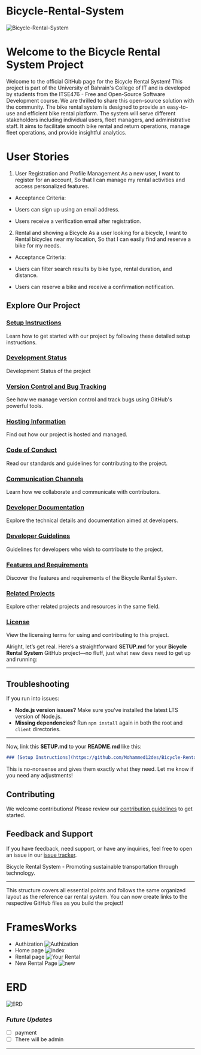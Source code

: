# Bicycle-Rental-System

![Bicycle-Rental-System](https://static.vecteezy.com/system/resources/previews/035/861/476/non_2x/city-bicycle-sharing-system-isolated-on-white-bike-stand-with-rental-bicycles-bike-on-docking-station-and-smartphone-urban-transportation-smart-service-cartoon-flat-illustration-vector.jpg)

# Welcome to the Bicycle Rental System Project

Welcome to the official GitHub page for the Bicycle Rental System! This project is part of the University of Bahrain's College of IT and is developed by students from the ITSE476 - Free and Open-Source Software Development course. We are thrilled to share this open-source solution with the community. The bike rental system is designed to provide an easy-to-use and efficient bike rental platform. The system will serve different stakeholders including individual users, fleet managers, and administrative staff. It aims to facilitate smooth bike rental and return operations, manage fleet operations, and provide insightful analytics.

# User Stories

1. User Registration and Profile Management
   As a new user,
   I want to register for an account,
   So that I can manage my rental activities and access personalized features.

- Acceptance Criteria:

- Users can sign up using an email address.
- Users receive a verification email after registration.

2. Rental and showing a Bicycle
   As a user looking for a bicycle,
   I want to Rental bicycles near my location,
   So that I can easily find and reserve a bike for my needs.

- Acceptance Criteria:

- Users can filter search results by bike type, rental duration, and distance.

- Users can reserve a bike and receive a confirmation notification.

## Explore Our Project

### [Setup Instructions](https://github.com/Mohammed12des/Bicycle-Rental-System/blob/main/SETUP.MD)
Learn how to get started with our project by following these detailed setup instructions.

### [Development Status](https://github.com/Mohammed12des/Bicycle-Rental-System/blob/main/development_status.md)
Development Status of the project


### [Version Control and Bug Tracking](https://github.com/Mohammed12des/Bicycle-Rental-System/blob/main/Version_control_Bug_tracker.md)
See how we manage version control and track bugs using GitHub's powerful tools.

### [Hosting Information](https://github.com/Mohammed12des/Bicycle-Rental-System/blob/main/HOSTING.md)
Find out how our project is hosted and managed.

### [Code of Conduct](https://github.com/Mohammed12des/Bicycle-Rental-System/blob/main/Code_of_Conduct.md)
Read our standards and guidelines for contributing to the project.

### [Communication Channels](https://github.com/Mohammed12des/Bicycle-Rental-System/blob/main/Communication_Channels.md)
Learn how we collaborate and communicate with contributors.

### [Developer Documentation](https://github.com/Mohammed12des/Bicycle-Rental-System/blob/main/Developer_Documentation.md)
Explore the technical details and documentation aimed at developers.

### [Developer Guidelines](https://github.com/Mohammed12des/Bicycle-Rental-System/blob/main/Developer_Guidelines.md)
Guidelines for developers who wish to contribute to the project.

### [Features and Requirements](https://github.com/Mohammed12des/Bicycle-Rental-System/blob/main/Features_Requirements.md)
Discover the features and requirements of the Bicycle Rental System.

### [Related Projects](https://github.com/Mohammed12des/Bicycle-Rental-System/blob/main/related_projects.md)
Explore other related projects and resources in the same field.

### [License](https://github.com/Mohammed12des/Bicycle-Rental-System/blob/main/LICENSE)
View the licensing terms for using and contributing to this project.

Alright, let’s get real. Here’s a straightforward **SETUP.md** for your **Bicycle Rental System** GitHub project—no fluff, just what new devs need to get up and running:

---

## Troubleshooting

If you run into issues:

- **Node.js version issues?** Make sure you’ve installed the latest LTS version of Node.js.
- **Missing dependencies?** Run `npm install` again in both the root and `client` directories.

---

Now, link this **SETUP.md** to your **README.md** like this:

```markdown
### [Setup Instructions](https://github.com/Mohammed12des/Bicycle-Rental-System/blob/main/SETUP.md)
```

This is no-nonsense and gives them exactly what they need. Let me know if you need any adjustments!
## Contributing

We welcome contributions! Please review our [contribution guidelines](https://github.com/Mohammed12des/Bicycle-Rental-System/blob/main/CONTRIBUTING.md) to get started.

## Feedback and Support

If you have feedback, need support, or have any inquiries, feel free to open an issue in our [issue tracker](https://github.com/Mohammed12des/Bicycle-Rental-System/issues).


Bicycle Rental System - Promoting sustainable transportation through technology.

---

This structure covers all essential points and follows the same organized layout as the reference car rental system. You can now create links to the respective GitHub files as you build the project!


# FramesWorks

- Authization
  ![Authization](https://i.ibb.co/HrF0G3t/Authization.png)
- Home page
  ![index](https://i.ibb.co/N1KrFC7/index.png)
- Rental page
  ![Your Rental](https://i.ibb.co/gW8bXr9/Screenshot-2024-07-27-222218.png)
- New Rental Page
  ![new](https://i.ibb.co/DrtbxW8/Screenshot-2024-07-27-222554.png")

# ERD

![ERD](https://i.ibb.co/R4pnZjx/erd-2.png)

### **_Future Updates_**

- [ ] payment
- [ ] There will be admin

---
